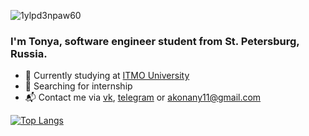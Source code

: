 
![1ylpd3npaw60](https://user-images.githubusercontent.com/81990607/155113392-aaf5796f-1f79-4817-956c-738b386c3917.gif)

 ### I'm Tonya, software engineer student from St. Petersburg, Russia.
 
 * 📑 Currently studying at [ITMO University](https://itmo.ru/ru/)
 * 🐳 Searching for internship
 * 📬 Contact me via [vk](https://vk.com/a_ina2), [telegram](https://t.me/knhnn) or <akonany11@gmail.com>
 
 [![Top Langs](https://github-readme-stats.vercel.app/api/top-langs/?username=tchn11&layout=compact)](https://github.com/anuraghazra/github-readme-stats)

 
